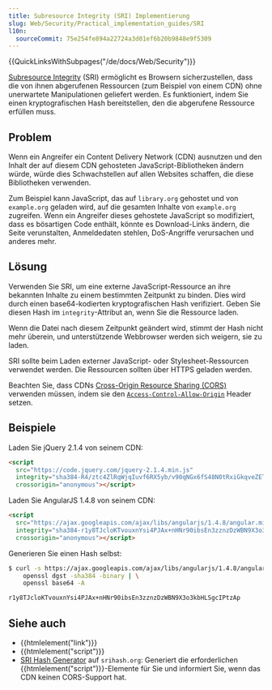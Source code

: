 ```yaml
---
title: Subresource Integrity (SRI) Implementierung
slug: Web/Security/Practical_implementation_guides/SRI
l10n:
  sourceCommit: 75e254fe894a22724a3d01ef6b20b9848e9f5309
---
```


{{QuickLinksWithSubpages("/de/docs/Web/Security")}}

[Subresource Integrity](/de/docs/Web/Security/Subresource_Integrity) (SRI) ermöglicht es Browsern sicherzustellen, dass die von ihnen abgerufenen Ressourcen (zum Beispiel von einem CDN) ohne unerwartete Manipulationen geliefert werden. Es funktioniert, indem Sie einen kryptografischen Hash bereitstellen, den die abgerufene Ressource erfüllen muss.

## Problem

Wenn ein Angreifer ein Content Delivery Network (CDN) ausnutzen und den Inhalt der auf diesem CDN gehosteten JavaScript-Bibliotheken ändern würde, würde dies Schwachstellen auf allen Websites schaffen, die diese Bibliotheken verwenden.

Zum Beispiel kann JavaScript, das auf `library.org` gehostet und von `example.org` geladen wird, auf die gesamten Inhalte von `example.org` zugreifen. Wenn ein Angreifer dieses gehostete JavaScript so modifiziert, dass es bösartigen Code enthält, könnte es Download-Links ändern, die Seite verunstalten, Anmeldedaten stehlen, DoS-Angriffe verursachen und anderes mehr.

## Lösung

Verwenden Sie SRI, um eine externe JavaScript-Ressource an ihre bekannten Inhalte zu einem bestimmten Zeitpunkt zu binden. Dies wird durch einen base64-kodierten kryptografischen Hash verifiziert. Geben Sie diesen Hash im `integrity`-Attribut an, wenn Sie die Ressource laden.

Wenn die Datei nach diesem Zeitpunkt geändert wird, stimmt der Hash nicht mehr überein, und unterstützende Webbrowser werden sich weigern, sie zu laden.

SRI sollte beim Laden externer JavaScript- oder Stylesheet-Ressourcen verwendet werden. Die Ressourcen sollten über HTTPS geladen werden.

Beachten Sie, dass CDNs [Cross-Origin Resource Sharing (CORS)](/de/docs/Web/Security/Practical_implementation_guides/CORS) verwenden müssen, indem sie den [`Access-Control-Allow-Origin`](/de/docs/Web/HTTP/Headers/Access-Control-Allow-Origin) Header setzen.

## Beispiele

Laden Sie jQuery 2.1.4 von seinem CDN:

```html
<script
  src="https://code.jquery.com/jquery-2.1.4.min.js"
  integrity="sha384-R4/ztc4ZlRqWjqIuvf6RX5yb/v90qNGx6fS48N0tRxiGkqveZETq72KgDVJCp2TC"
  crossorigin="anonymous"></script>
```

Laden Sie AngularJS 1.4.8 von seinem CDN:

```html
<script
  src="https://ajax.googleapis.com/ajax/libs/angularjs/1.4.8/angular.min.js"
  integrity="sha384-r1y8TJcloKTvouxnYsi4PJAx+nHNr90ibsEn3zznzDzWBN9X3o3kbHLSgcIPtzAp"
  crossorigin="anonymous"></script>
```

Generieren Sie einen Hash selbst:

```bash
$ curl -s https://ajax.googleapis.com/ajax/libs/angularjs/1.4.8/angular.min.js | \
    openssl dgst -sha384 -binary | \
    openssl base64 -A

r1y8TJcloKTvouxnYsi4PJAx+nHNr90ibsEn3zznzDzWBN9X3o3kbHLSgcIPtzAp
```

## Siehe auch

- {{htmlelement("link")}}
- {{htmlelement("script")}}
- [SRI Hash Generator](https://www.srihash.org/) auf `srihash.org`: Generiert die erforderlichen {{htmlelement("script")}}-Elemente für Sie und informiert Sie, wenn das CDN keinen CORS-Support hat.
